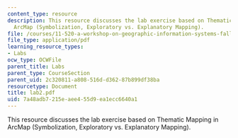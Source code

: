 ```yaml
---
content_type: resource
description: This resource discusses the lab exercise based on Thematic Mapping in
  ArcMap (Symbolization, Exploratory vs. Explanatory Mapping).
file: /courses/11-520-a-workshop-on-geographic-information-systems-fall-2005/7a48adb7215eaee455d9ea1ecc6640a1_lab2.pdf
file_type: application/pdf
learning_resource_types:
- Labs
ocw_type: OCWFile
parent_title: Labs
parent_type: CourseSection
parent_uid: 2c320811-a808-516d-d362-87b899df38ba
resourcetype: Document
title: lab2.pdf
uid: 7a48adb7-215e-aee4-55d9-ea1ecc6640a1
---
```

This resource discusses the lab exercise based on Thematic Mapping in ArcMap (Symbolization, Exploratory vs. Explanatory Mapping).

